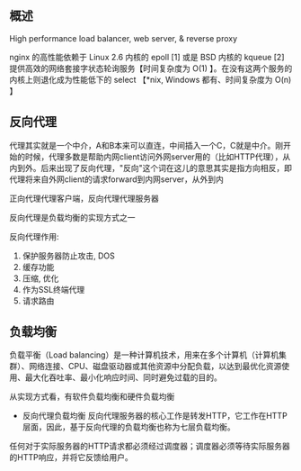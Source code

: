 
## 概述

High performance load balancer, web server, & reverse proxy

nginx 的高性能依赖于 Linux 2.6 内核的 epoll [1] 或是 BSD 内核的 kqueue [2] 提供高效的网络套接字状态轮询服务【时间复杂度为 O(1) 】。在没有这两个服务的内核上则退化成为性能低下的 select 【*nix, Windows 都有、时间复杂度为 O(n) 】

## 反向代理

代理其实就是一个中介，A和B本来可以直连，中间插入一个C，C就是中介。刚开始的时候，代理多数是帮助内网client访问外网server用的（比如HTTP代理），从内到外。后来出现了反向代理，"反向"这个词在这儿的意思其实是指方向相反，即代理将来自外网client的请求forward到内网server，从外到内

正向代理代理客户端，反向代理代理服务器

反向代理是负载均衡的实现方式之一

反向代理作用:
1. 保护服务器防止攻击, DOS
2. 缓存功能
3. 压缩, 优化
4. 作为SSL终端代理
5. 请求路由

## 负载均衡

负载平衡（Load balancing）是一种计算机技术，用来在多个计算机（计算机集群）、网络连接、CPU、磁盘驱动器或其他资源中分配负载，以达到最优化资源使用、最大化吞吐率、最小化响应时间、同时避免过载的目的。

从实现方式看，有软件负载均衡和硬件负载均衡


- 反向代理负载均衡
反向代理服务器的核心工作是转发HTTP，它工作在HTTP层面，因此，基于反向代理的负载均衡也称为七层负载均衡。

任何对于实际服务器的HTTP请求都必须经过调度器；调度器必须等待实际服务器的HTTP响应，并将它反馈给用户。